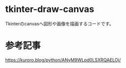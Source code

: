 # tkinter-draw-canvas
Tkinterのcanvasへ図形や画像を描画するコードです。

# 参考記事
https://kuroro.blog/python/ANyM9WLpd0LSXRQAELOj/
